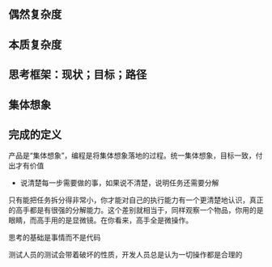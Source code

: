 ## 偶然复杂度

## 本质复杂度

## 思考框架：现状；目标；路径

## 集体想象

## 完成的定义

产品是“集体想象”，编程是将集体想象落地的过程。统一集体想象，目标一致，付出才有价值



- 说清楚每一步需要做的事，如果说不清楚，说明任务还需要分解



只有能把任务拆分得非常小，你才能对自己的执行能力有一个更清楚地认识，真正的高手都是有很强的分解能力。这个差别就相当于，同样观察一个物品，你用的是眼睛，而高手用的是显微镜。在你看来，高手全是微操作。

思考的基础是事情而不是代码

测试人员的测试会带着破坏的性质，开发人员总是认为一切操作都是合理的